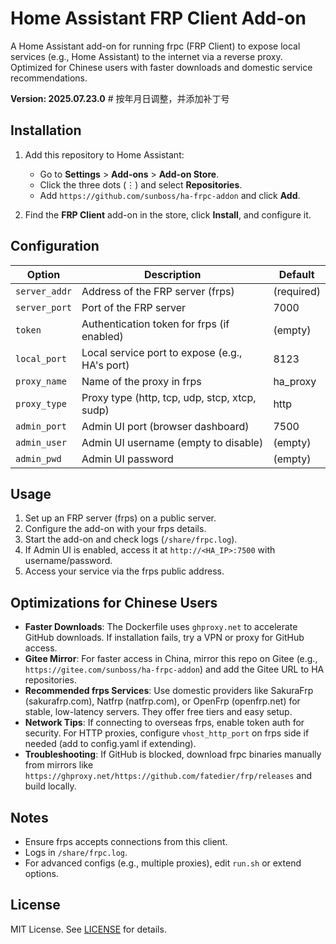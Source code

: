 # Home Assistant FRP Client Add-on

A Home Assistant add-on for running frpc (FRP Client) to expose local services (e.g., Home Assistant) to the internet via a reverse proxy. Optimized for Chinese users with faster downloads and domestic service recommendations.

**Version: 2025.07.23.0**  # 按年月日调整，并添加补丁号

## Installation

1. Add this repository to Home Assistant:
   - Go to **Settings** > **Add-ons** > **Add-on Store**.
   - Click the three dots (⋮) and select **Repositories**.
   - Add `https://github.com/sunboss/ha-frpc-addon` and click **Add**.

2. Find the **FRP Client** add-on in the store, click **Install**, and configure it.

## Configuration


| Option        | Description                                      | Default       |
|---------------|--------------------------------------------------|---------------|
| `server_addr` | Address of the FRP server (frps)                 | (required)    |
| `server_port` | Port of the FRP server                           | 7000          |
| `token`       | Authentication token for frps (if enabled)       | (empty)       |
| `local_port`  | Local service port to expose (e.g., HA's port)   | 8123          |
| `proxy_name`  | Name of the proxy in frps                       | ha_proxy      |
| `proxy_type`  | Proxy type (http, tcp, udp, stcp, xtcp, sudp)   | http          |
| `admin_port`  | Admin UI port (browser dashboard)                | 7500          |
| `admin_user`  | Admin UI username (empty to disable)             | (empty)       |
| `admin_pwd`   | Admin UI password                                | (empty)       |


## Usage

1. Set up an FRP server (frps) on a public server.
2. Configure the add-on with your frps details.
3. Start the add-on and check logs (`/share/frpc.log`).
4. If Admin UI is enabled, access it at `http://<HA_IP>:7500` with username/password.
5. Access your service via the frps public address.

## Optimizations for Chinese Users

- **Faster Downloads**: The Dockerfile uses `ghproxy.net` to accelerate GitHub downloads. If installation fails, try a VPN or proxy for GitHub access.
- **Gitee Mirror**: For faster access in China, mirror this repo on Gitee (e.g., `https://gitee.com/sunboss/ha-frpc-addon`) and add the Gitee URL to HA repositories.
- **Recommended frps Services**: Use domestic providers like SakuraFrp (sakurafrp.com), Natfrp (natfrp.com), or OpenFrp (openfrp.net) for stable, low-latency servers. They offer free tiers and easy setup.
- **Network Tips**: If connecting to overseas frps, enable token auth for security. For HTTP proxies, configure `vhost_http_port` on frps side if needed (add to config.yaml if extending).
- **Troubleshooting**: If GitHub is blocked, download frpc binaries manually from mirrors like `https://ghproxy.net/https://github.com/fatedier/frp/releases` and build locally.

## Notes

- Ensure frps accepts connections from this client.
- Logs in `/share/frpc.log`.
- For advanced configs (e.g., multiple proxies), edit `run.sh` or extend options.

## License

MIT License. See [LICENSE](LICENSE) for details.
